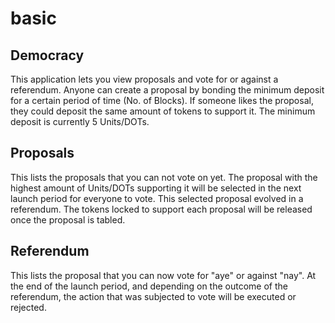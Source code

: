 # basic

## Democracy

This application lets you view proposals and vote for or against a referendum. Anyone can create a proposal by bonding the minimum deposit for a certain period of time \(No. of Blocks\). If someone likes the proposal, they could deposit the same amount of tokens to support it. The minimum deposit is currently 5 Units/DOTs.

## Proposals

This lists the proposals that you can not vote on yet. The proposal with the highest amount of Units/DOTs supporting it will be selected in the next launch period for everyone to vote. This selected proposal evolved in a referendum. The tokens locked to support each proposal will be released once the proposal is tabled.

## Referendum

This lists the proposal that you can now vote for "aye" or against "nay". At the end of the launch period, and depending on the outcome of the referendum, the action that was subjected to vote will be executed or rejected.

